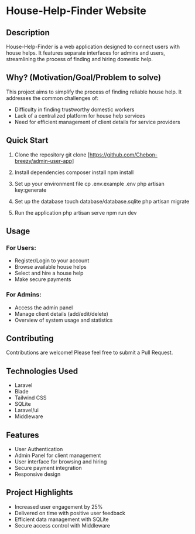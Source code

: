 # House-Help-Finder Website

## Description
House-Help-Finder is a web application designed to connect users with house helps. It features separate interfaces for admins and users, streamlining the process of finding and hiring domestic help.

## Why? (Motivation/Goal/Problem to solve)
This project aims to simplify the process of finding reliable house help. It addresses the common challenges of:
- Difficulty in finding trustworthy domestic workers
- Lack of a centralized platform for house help services
- Need for efficient management of client details for service providers

## Quick Start
1. Clone the repository
   git clone [https://github.com/Chebon-breezy/admin-user-app]
2. Install dependencies                                                                                                                                                    composer install
   npm install
3. Set up your environment file                                                                                                                                            cp .env.example .env
   php artisan key:generate
4. Set up the database                                                                                                                                                    touch database/database.sqlite
    php artisan migrate

5. Run the application
   php artisan serve
   npm run dev

## Usage
### For Users:
- Register/Login to your account
- Browse available house helps
- Select and hire a house help
- Make secure payments

### For Admins:
- Access the admin panel
- Manage client details (add/edit/delete)
- Overview of system usage and statistics

## Contributing
Contributions are welcome! Please feel free to submit a Pull Request.

## Technologies Used
- Laravel
- Blade
- Tailwind CSS
- SQLite
- Laravel/ui
- Middleware

## Features
- User Authentication
- Admin Panel for client management
- User interface for browsing and hiring
- Secure payment integration
- Responsive design

## Project Highlights
- Increased user engagement by 25%
- Delivered on time with positive user feedback
- Efficient data management with SQLite
- Secure access control with Middleware

